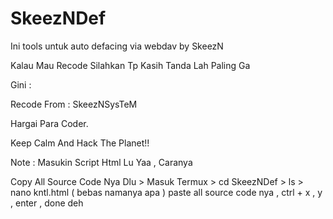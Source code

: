 # SkeezNDef
Ini tools untuk auto defacing via webdav by SkeezN

Kalau Mau Recode Silahkan Tp Kasih Tanda Lah Paling Ga 

Gini : 

Recode From : SkeezNSysTeM

Hargai Para Coder.

Keep Calm And Hack The Planet!!



Note : Masukin Script Html Lu Yaa , Caranya 

Copy All Source Code Nya Dlu > Masuk Termux > cd SkeezNDef > ls > nano kntl.html ( bebas namanya apa ) 
 paste all source code nya , ctrl + x , y , enter , done deh

